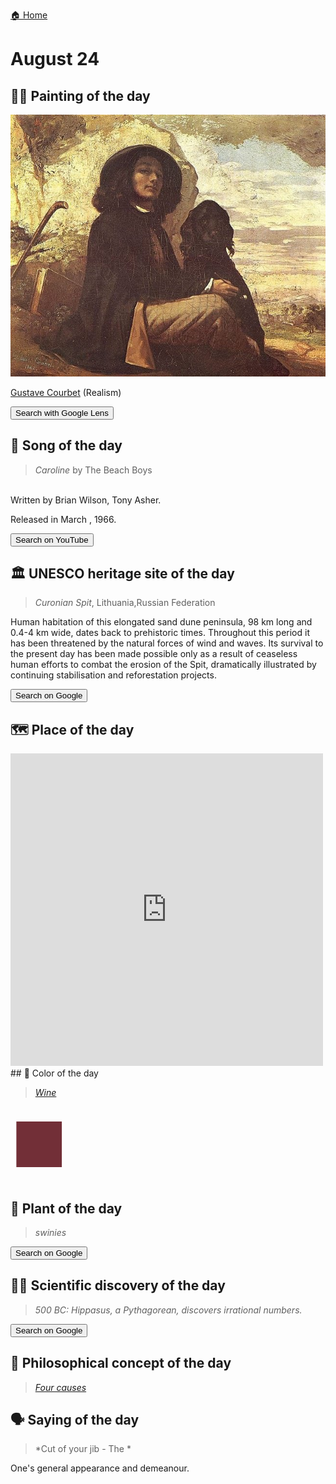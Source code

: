 
[🏠 Home](../../index.md)

# August 24

## 🧑‍🎨 Painting of the day

<img width="600" src="../img/Gustave_Courbet_1.jpg">

[Gustave Courbet](https://en.wikipedia.org/wiki/Gustave_Courbet) (Realism)

<button class="btn btn-success"
onclick=" window.open('https://lens.google.com/uploadbyurl?url=https://iretes.github.io/one-a-day/data/img/Gustave_Courbet_1.jpg','_blank')">
Search with Google Lens
</button>

## 🎼 Song of the day

> *Caroline*
by The Beach Boys

<br />Written by Brian Wilson, Tony Asher.

Released in March , 1966.

<button class="btn btn-success"
onclick=" window.open('http://www.youtube.com/search?q=Caroline by The Beach Boys','_blank')">
Search on YouTube
</button>

## 🏛️ UNESCO heritage site of the day

> *Curonian Spit*, Lithuania,Russian Federation

<p>Human habitation of this elongated sand dune peninsula, 98 km long and 0.4-4 km wide, dates back to prehistoric times. Throughout this period it has been threatened by the natural forces of wind and waves. Its survival to the present day has been made possible only as a result of ceaseless human efforts to combat the erosion of the Spit, dramatically illustrated by continuing stabilisation and reforestation projects.</p>

<button class="btn btn-success"
onclick=" window.open('http://www.google.com/search?q=Curonian Spit','_blank')">
Search on Google
</button>

## 🗺️ Place of the day

<iframe
src="https://www.mapcrunch.com"
name="mapcrunch"
width="500"
height="500"
allowTransparency="true"
scrolling="no"
frameborder="0"
>
</iframe>
## 🎨 Color of the day

> *[Wine](https://en.wikipedia.org/wiki/Wine_(color))*

<div style="color:#722F37; font-size: 100px;">&#9632;</div>

## 🌿 Plant of the day

> *swinies*

<button class="btn btn-success"
onclick=" window.open('http://www.google.com/search?q=swinies','_blank')">
Search on Google
</button>

## 🧑‍🔬 Scientific discovery of the day

> *500 BC: Hippasus, a Pythagorean, discovers irrational numbers.*

<button class="btn btn-success"
onclick=" window.open('http://www.google.com/search?q=500 BC: Hippasus, a Pythagorean, discovers irrational numbers.','_blank')"> 
Search on Google
</button>

## 💭 Philosophical concept of the day

> *[Four causes](https://en.wikipedia.org/wiki/Four_causes)*

## 🗣️ Saying of the day

> *Cut of your jib - The *

One's general appearance and demeanour.
